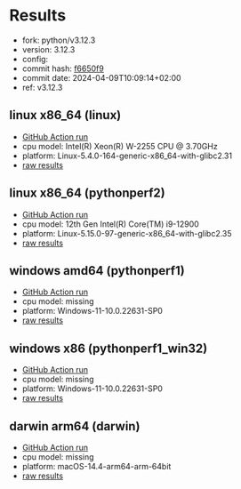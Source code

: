 # Results

- fork: python/v3.12.3
- version: 3.12.3
- config: 
- commit hash: [f6650f9](https://github.com/python/cpython/commit/f6650f9)
- commit date: 2024-04-09T10:09:14+02:00
- ref: v3.12.3

## linux x86_64 (linux)

- [GitHub Action run](https://github.com/faster-cpython/benchmarking/actions/runs/8665231790)
- cpu model: Intel(R) Xeon(R) W-2255 CPU @ 3.70GHz
- platform: Linux-5.4.0-164-generic-x86_64-with-glibc2.31
- [raw results](bm-20240409-linux-x86_64-python-v3.12.3-3.12.3-f6650f9.json)

## linux x86_64 (pythonperf2)

- [GitHub Action run](https://github.com/faster-cpython/benchmarking/actions/runs/8665231790)
- cpu model: 12th Gen Intel(R) Core(TM) i9-12900
- platform: Linux-5.15.0-97-generic-x86_64-with-glibc2.35
- [raw results](bm-20240409-pythonperf2-x86_64-python-v3.12.3-3.12.3-f6650f9.json)

## windows amd64 (pythonperf1)

- [GitHub Action run](https://github.com/faster-cpython/benchmarking/actions/runs/8665231790)
- cpu model: missing
- platform: Windows-11-10.0.22631-SP0
- [raw results](bm-20240409-pythonperf1-amd64-python-v3.12.3-3.12.3-f6650f9.json)

## windows x86 (pythonperf1_win32)

- [GitHub Action run](https://github.com/faster-cpython/benchmarking/actions/runs/8665231790)
- cpu model: missing
- platform: Windows-11-10.0.22631-SP0
- [raw results](bm-20240409-pythonperf1_win32-x86-python-v3.12.3-3.12.3-f6650f9.json)

## darwin arm64 (darwin)

- [GitHub Action run](https://github.com/faster-cpython/benchmarking/actions/runs/8665231790)
- cpu model: missing
- platform: macOS-14.4-arm64-arm-64bit
- [raw results](bm-20240409-darwin-arm64-python-v3.12.3-3.12.3-f6650f9.json)


